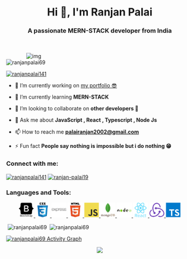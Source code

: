 <h1 align="center">Hi 👋, I'm Ranjan Palai</h1>
<h3 align="center">A passionate MERN-STACK developer from India</h3>
<br/>
<br/>
<img src="https://camo.githubusercontent.com/cae12fddd9d6982901d82580bdf321d81fb299141098ca1c2d4891870827bf17/68747470733a2f2f6d69726f2e6d656469756d2e636f6d2f6d61782f313336302f302a37513379765349765f7430696f4a2d5a2e676966" width="450px" align="right" alt="img"/>
<p align="left"> <img src="https://komarev.com/ghpvc/?username=ranjanpalai69&label=Profile%20views&color=0e75b6&style=flat" alt="ranjanpalai69" /> </p>


<p align="left"> <a href="https://twitter.com/ranjanpalai141" target="blank"><img src="https://img.shields.io/twitter/follow/ranjanpalai141?logo=twitter&style=for-the-badge" alt="ranjanpalai141" /></a> </p>

- 🔭 I’m currently working on [my portfolio 😎](https://github.com/ranjanpalai69/ranjanpalai69.github.io)

- 🌱 I’m currently learning **MERN-STACK**

- 👯 I’m looking to collaborate on **other developers 👀**

- 💬 Ask me about **JavaScript , React , Typescript , Node Js**

- 📫 How to reach me **palairanjan2002@gmail.com**


- ⚡ Fun fact **People say nothing is impossible but i do nothing 😁**

<h3 align="left">Connect with me:</h3>
<p align="left">
<a href="https://twitter.com/ranjanpalai141" target="blank"><img align="center" src="https://raw.githubusercontent.com/rahuldkjain/github-profile-readme-generator/master/src/images/icons/Social/twitter.svg" alt="ranjanpalai141" height="30" width="40" /></a>
<a href="https://linkedin.com/in/ranjan-palai19" target="blank"><img align="center" src="https://raw.githubusercontent.com/rahuldkjain/github-profile-readme-generator/master/src/images/icons/Social/linked-in-alt.svg" alt="ranjan-palai19" height="30" width="40" /></a>
</p>

<h3 align="left">Languages and Tools:</h3>
<p align="center"> <a href="https://getbootstrap.com" target="_blank" rel="noreferrer"> <img src="https://raw.githubusercontent.com/devicons/devicon/master/icons/bootstrap/bootstrap-plain-wordmark.svg" alt="bootstrap" width="40" height="40"/> </a> <a href="https://www.w3schools.com/css/" target="_blank" rel="noreferrer"> <img src="https://raw.githubusercontent.com/devicons/devicon/master/icons/css3/css3-original-wordmark.svg" alt="css3" width="40" height="40"/> </a> <a href="https://expressjs.com" target="_blank" rel="noreferrer"> <img src="https://raw.githubusercontent.com/devicons/devicon/master/icons/express/express-original-wordmark.svg" alt="express" width="40" height="40"/> </a> <a href="https://www.w3.org/html/" target="_blank" rel="noreferrer"> <img src="https://raw.githubusercontent.com/devicons/devicon/master/icons/html5/html5-original-wordmark.svg" alt="html5" width="40" height="40"/> </a> <a href="https://developer.mozilla.org/en-US/docs/Web/JavaScript" target="_blank" rel="noreferrer"> <img src="https://raw.githubusercontent.com/devicons/devicon/master/icons/javascript/javascript-original.svg" alt="javascript" width="40" height="40"/> </a> <a href="https://www.mongodb.com/" target="_blank" rel="noreferrer"> <img src="https://raw.githubusercontent.com/devicons/devicon/master/icons/mongodb/mongodb-original-wordmark.svg" alt="mongodb" width="40" height="40"/> </a> <a href="https://nodejs.org" target="_blank" rel="noreferrer"> <img src="https://raw.githubusercontent.com/devicons/devicon/master/icons/nodejs/nodejs-original-wordmark.svg" alt="nodejs" width="40" height="40"/> </a> <a href="https://reactjs.org/" target="_blank" rel="noreferrer"> <img src="https://raw.githubusercontent.com/devicons/devicon/master/icons/react/react-original-wordmark.svg" alt="react" width="40" height="40"/> </a> <a href="https://redux.js.org" target="_blank" rel="noreferrer"> <img src="https://raw.githubusercontent.com/devicons/devicon/master/icons/redux/redux-original.svg" alt="redux" width="40" height="40"/> </a> <a href="https://www.typescriptlang.org/" target="_blank" rel="noreferrer"> <img src="https://raw.githubusercontent.com/devicons/devicon/master/icons/typescript/typescript-original.svg" alt="typescript" width="40" height="40"/> </a> </p>



<p>&nbsp;<img align="center" src="https://github-readme-stats.vercel.app/api?username=ranjanpalai69&show_icons=true&locale=en" alt="ranjanpalai69" /> &nbsp<img align="center" src="https://github-readme-streak-stats.herokuapp.com/?user=ranjanpalai69&" alt="ranjanpalai69" /></p>

<a href="https://github.com/ranjanpalai69 /github-readme-activity-graph"><img alt="ranjanpalai69 Activity Graph" src="https://activity-graph.herokuapp.com/graph?username=ranjanpalai69 &bg_color=0D1117&color=5BCDEC&line=5BCDEC&point=FFFFFF&hide_border=true" /></a>
<p align="center">
  <img  src="https://raw.githubusercontent.com/Trilokia/Trilokia/379277808c61ef204768a61bbc5d25bc7798ccf1/bottom_header.svg">
 </p>

